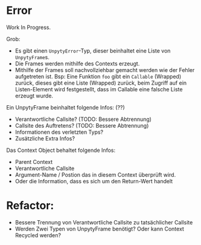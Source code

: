 # Error

Work In Progress.

Grob: 
- Es gibt einen `UnpytyError`-Typ, dieser beinhaltet eine Liste von `UnpytyFrame`s. 
- Die Frames werden mithilfe des Contexts erzeugt.
- Mithilfe der Frames soll nachvollziehbar gemacht werden wie der Fehler aufgetreten ist.
  Bsp: Eine Funktion `foo` gibt ein `Callable` (Wrapped) zurück, dieses gibt eine Liste (Wrapped) zurück,
  beim Zugriff auf ein Listen-Element wird festgestellt, dass im Callable eine falsche Liste erzeugt wurde.
  
Ein UnpytyFrame beinhaltet folgende Infos: (??)
 - Verantwortliche Callsite?  (TODO: Bessere Abtrennung)
 - Callsite des Auftretens?  (TODO: Bessere Abtrennung)
 - Informationen des verletzten Typs?
 - Zusätzliche Extra Infos? 

Das Context Object behaltet folgende Infos:
 - Parent Context
 - Verantwortliche Callsite
 - Argument-Name / Postion das in diesem Context überprüft wird.
 - Oder die Information, dass es sich um den Return-Wert handelt


# Refactor:
 - Bessere Trennung von Verantwortliche Callsite zu tatsächlicher Callsite
 - Werden Zwei Typen von UnpytyFrame benötigt? Oder kann Context Recycled werden?
